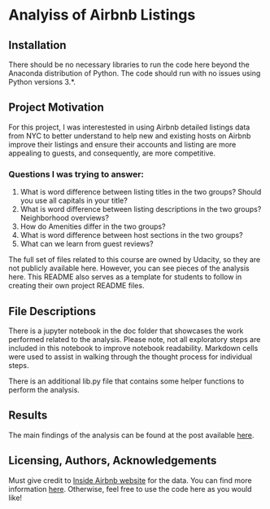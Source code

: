 # Analyiss of Airbnb Listings

## Installation
There should be no necessary libraries to run the code here beyond the Anaconda distribution of Python. The code should run with no issues using Python versions 3.*.

## Project Motivation
For this project, I was interestested in using Airbnb detailed listings data from NYC to better understand to help new and existing hosts on Airbnb improve their listings and ensure their accounts and listing are more appealing to guests, and consequently, are more competitive. 

### Questions I was trying to answer:
1. What is word difference between listing titles in the two groups? Should you use all capitals in your title?
2. What is word difference between listing descriptions in the two groups? Neighborhood overviews?
3. How do Amenities differ in the two groups?
4. What is word difference between host sections in the two groups?
5. What can we learn from guest reviews?


The full set of files related to this course are owned by Udacity, so they are not publicly available here. However, you can see pieces of the analysis here. This README also serves as a template for students to follow in creating their own project README files.

## File Descriptions
There is a jupyter notebook in the doc folder that showcases the work performed related to the analysis. Please note, not all exploratory steps are included in this notebook to improve notebook readability. Markdown cells were used to assist in walking through the thought process for individual steps.

There is an additional lib.py file that contains some helper functions to perform the analysis.

## Results
The main findings of the analysis can be found at the post available [here](https://olha-maslova.medium.com/5-things-that-distinguish-highly-rated-airbnb-listings-40ecf1bbfdfb).

## Licensing, Authors, Acknowledgements
Must give credit to [Inside Airbnb website](http://insideairbnb.com) for the data. You can find more information [here](http://insideairbnb.com/about.html#disclaimers). Otherwise, feel free to use the code here as you would like!
